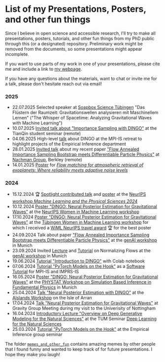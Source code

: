 # List of my Presentations, Posters, and other fun things

Since I believe in open science and accessible research, I'll try to make all presentations, posters, tutorials, and other fun things from my PhD public through this (or a designated) repository.
Preliminary work might be removed from the documents, so some presentations might appear incomplete.

If you want to use parts of my work in one of your presentations, please cite me and include a link to [my webpage](https://www.annalenakofler.com).

If you have any questions about the materials, want to chat or invite me for a talk, please don't hesitate reach out via email!

### 2025
- 22.07.2025 Selected speaker at [Soapbox Science Tübingen](https://uni-tuebingen.de/universitaet/equity/aktuelles-gender/newsfullview-aktuelles/article/soapbox-science-tuebingen/) "Das Flüstern der Raumzeit: Gravitationswellen analysieren mit Maschinellem Lernen" ("The Whisper of Spacetime: Analyzing Gravitational Waves with Machine Learning")
- 10.07.2025 [Invited talk about "Importance Sampling with DINGO"](https://github.com/annalena-k/presentations-posters-and-other-fun-things/blob/main/2025/20250710_tianqin_seminar_dingo_is.pdf) at the TianQin student seminar (remote)
- 04.06.2025 High-level [talk](https://github.com/annalena-k/presentations-posters-and-other-fun-things/blob/main/2025/20250604_mpi_is_retreat_EI_department.pdf) about DINGO at the MPI-IS retreat to highlight projects of the Empirical Inference department
- 28.01.2025 [Invited talk](https://github.com/annalena-k/presentations-posters-and-other-fun-things/blob/main/2025/20250128_talk_berkley_FAB-meets-diffME.pdf) about my recent paper ["Flow Annealed Importance Sampling Bootstrap meets Differentiable Particle Physics"](https://arxiv.org/abs/2411.16234) at [Nachman Group](https://nachmangroup.github.io/index.html), Berkley (remote)
- 14.01.2025 [Poster](https://github.com/annalena-k/presentations-posters-and-other-fun-things/blob/main/2025/20250114_poster_fm4ar.pdf) for [_Flow matching for atmospheric retrieval of exoplanets: Where reliability meets adaptive noise levels_](https://www.aanda.org/articles/aa/full_html/2025/01/aa51861-24/aa51861-24.html)
### 2024
- 15.12.2024 🏆 [Spotlight contributed talk](https://github.com/annalena-k/presentations-posters-and-other-fun-things/blob/main/2024/20241214_spotlight_presentation_NeurIPS_ML4PS.pdf) and [poster](https://github.com/annalena-k/presentations-posters-and-other-fun-things/blob/main/2024/20241214_poster_NeurIPS_ML4PS.pdf) at the [NeurIPS workshop _Machine Learning and the Physical Sciences 2024_](https://ml4physicalsciences.github.io/2024/index.html) 
- 10.12.2024 [Poster "DINGO: Neural Posterior Estimation for Gravitational Waves"](https://github.com/annalena-k/presentations-posters-and-other-fun-things/blob/main/2024/20240516_Poster_SBI_Workshop_Munich.pdf) at the [NeurIPS Women in Machine Learning workshop](https://neurips.cc/virtual/2024/affinity-event/105022)
- 17.10.2024 [Poster "DINGO: Neural Posterior Estimation for Gravitational Waves"](https://github.com/annalena-k/presentations-posters-and-other-fun-things/blob/main/2024/20240516_Poster_SBI_Workshop_Munich.pdf) at the [Tübingen Women in Machine Learning workshop](https://tuewiml.github.io/index.html) for which I received a [WiML NeurIPS travel award](https://x.com/tuewiml/status/1848694110804201489) 🏆 for the best poster
- 24.09.2024 Talk about paper ["Flow Annealed Importance Sampling Bootstrap meets Differentiable Particle Physics"](https://arxiv.org/abs/2411.16234) at the [genAI workshop](https://indico.ph.tum.de/event/7722/) in Munich
- 23.09.2024 Invited [Lecture](https://github.com/annalena-k/presentations-posters-and-other-fun-things/blob/main/2024/20240913_Lecture_Normalizing_flows_genAI_workshop_munich.pdf) and [Tutorial](https://github.com/odsl-team/genAI-Days) on Normalizing Flows at the [genAI workshop](https://indico.ph.tum.de/event/7722/) in Munich
- 19.06.2024 [Tutorial "Introduction to DINGO"](https://github.com/annalena-k/tutorial-dingo-introduction) with Colab notebook 
- 07.06.2024 [Tutorial "PyTorch Models on the Hook"](https://github.com/annalena-k/tutorial-pytorch-hooks) as a [Software Tutorial](https://imprs.is.mpg.de/events/scientific-training-pytorch) for MPI-IS and IMPRS-IS
- 16.05.2024 [Poster "DINGO: Neural Posterior Estimation for Gravitational Waves"](https://github.com/annalena-k/presentations-posters-and-other-fun-things/blob/main/2024/20240516_Poster_SBI_Workshop_Munich.pdf) at the [PHYSTAT Workshop on Simulation Based Inference in Fundamental Physics](https://indico.cern.ch/event/1355601/) in Munich
- 25.04.2024 [Talk "Neural Posterior Estimation with DINGO"](https://github.com/annalena-k/presentations-posters-and-other-fun-things/blob/main/2024/20240424_Presentation_AIslands.pdf) at the [AIslands Workshop](https://www.gla.ac.uk/events/conferences/aislands-arran24/) on the Isle of Arran
- 17.04.2024 [Talk "Neural Posterior Estimation for Gravitational Waves"](https://github.com/annalena-k/presentations-posters-and-other-fun-things/blob/main/2024/20240417_Presentation_Group_Meeting_Nottingham.pdf) at Gravity Group Meeting during my visit to the Univerisity of Nottingham
- 16.04.2024 [Introductory Lecture "Overview on Deep Generative Modeling for the Natural Sciences"](https://github.com/annalena-k/presentations-posters-and-other-fun-things/blob/main/2024/20240416_Presentation_DL4NaturalScience_Seminar_TUM.pdf) at the TUM Seminar [Deep Learning for the Natural Sciences](https://cvg.cit.tum.de/teaching/ss2024/dl4science)
- 25.03.2024 [Tutorial "PyTorch Models on the Hook"](https://github.com/annalena-k/tutorial-pytorch-hooks) at the Empirical Inference group seminar


The folder [`memes_and_other_fun`](https://github.com/annalena-k/presentations-posters-and-other-fun-things/tree/main/memes_and_other_fun) contains amazing memes by other people that I found funny and wanted to keep track of for future presentations. I hope they make you laugh!
